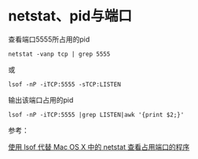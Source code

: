 # netstat、pid与端口

查看端口5555所占用的pid

```
netstat -vanp tcp | grep 5555
```

或

```
lsof -nP -iTCP:5555 -sTCP:LISTEN
```

输出该端口占用的pid

```
lsof -nP -iTCP:5555 |grep LISTEN|awk '{print $2;}'
```

参考：

[使用 lsof 代替 Mac OS X 中的 netstat 查看占用端口的程序](https://tonydeng.github.io/2016/07/07/use-lsof-to-replace-netstat/)

